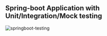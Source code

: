 ## Spring-boot Application with Unit/Integration/Mock testing

![springboot-testing](https://github.com/kavinthaoshada/springboot-practicle-with-testing/assets/86397579/4333f882-d4e8-41b1-85fc-2923c1ea0c6f)
